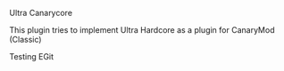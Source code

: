 Ultra Canarycore

This plugin tries to implement Ultra Hardcore as a plugin for CanaryMod (Classic)

Testing EGit